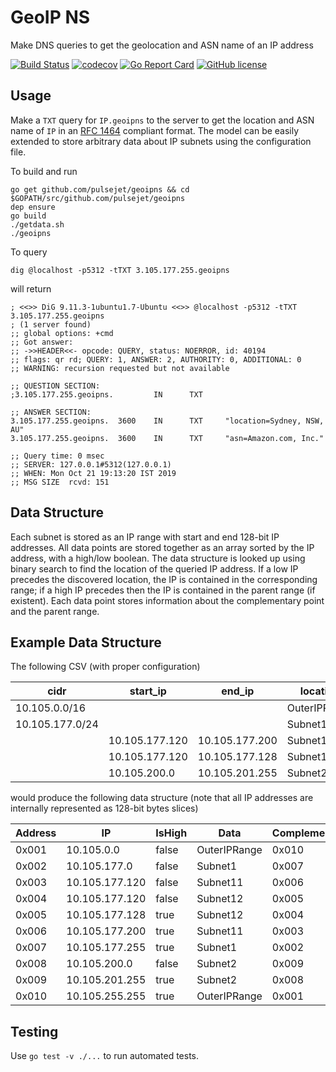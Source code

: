 # GeoIP NS

Make DNS queries to get the geolocation and ASN name of an IP address

[![Build Status](https://travis-ci.org/pulsejet/geoipns.svg?branch=master)](https://travis-ci.org/pulsejet/geoipns)
[![codecov](https://codecov.io/gh/pulsejet/geoipns/branch/master/graph/badge.svg)](https://codecov.io/gh/pulsejet/geoipns)
[![Go Report Card](https://goreportcard.com/badge/github.com/pulsejet/geoipns)](https://goreportcard.com/report/github.com/pulsejet/geoipns)
[![GitHub license](https://img.shields.io/github/license/pulsejet/geoipns)](https://github.com/pulsejet/geoipns/blob/master/LICENSE)

## Usage

Make a `TXT` query for `IP.geoipns` to the server to get the location and ASN name of `IP` in an [RFC 1464](https://tools.ietf.org/html/rfc1464) compliant format. The model can be easily extended to store arbitrary data about IP subnets using the configuration file.

To build and run
```
go get github.com/pulsejet/geoipns && cd $GOPATH/src/github.com/pulsejet/geoipns
dep ensure
go build
./getdata.sh
./geoipns
```

To query
```
dig @localhost -p5312 -tTXT 3.105.177.255.geoipns
```

will return

```
; <<>> DiG 9.11.3-1ubuntu1.7-Ubuntu <<>> @localhost -p5312 -tTXT 3.105.177.255.geoipns
; (1 server found)
;; global options: +cmd
;; Got answer:
;; ->>HEADER<<- opcode: QUERY, status: NOERROR, id: 40194
;; flags: qr rd; QUERY: 1, ANSWER: 2, AUTHORITY: 0, ADDITIONAL: 0
;; WARNING: recursion requested but not available

;; QUESTION SECTION:
;3.105.177.255.geoipns.         IN      TXT

;; ANSWER SECTION:
3.105.177.255.geoipns.  3600    IN      TXT     "location=Sydney, NSW, AU"
3.105.177.255.geoipns.  3600    IN      TXT     "asn=Amazon.com, Inc."

;; Query time: 0 msec
;; SERVER: 127.0.0.1#5312(127.0.0.1)
;; WHEN: Mon Oct 21 19:13:20 IST 2019
;; MSG SIZE  rcvd: 151
```

## Data Structure
Each subnet is stored as an IP range with start and end 128-bit IP addresses. All data points are stored together as an array sorted by the IP address, with a high/low boolean. The data structure is looked up using binary search to find the location of the queried IP address. If a low IP precedes the discovered location, the IP is contained in the corresponding range; if a high IP precedes then the IP is contained in the parent range (if existent). Each data point stores information about the complementary point and the parent range.

## Example Data Structure
The following CSV (with proper configuration)

| cidr            | start_ip       | end_ip         | location     | 
|-----------------|----------------|----------------|--------------| 
| 10.105.0.0/16   |                |                | OuterIPRange | 
| 10.105.177.0/24 |                |                | Subnet1      | 
|                 | 10.105.177.120 | 10.105.177.200 | Subnet11     | 
|                 | 10.105.177.120 | 10.105.177.128 | Subnet12     | 
|                 | 10.105.200.0   | 10.105.201.255 | Subnet2      | 

would produce the following data structure (note that all IP addresses are internally represented as 128-bit bytes slices)

| Address | IP             | IsHigh | Data         | Complement | Parent | 
|---------|----------------|--------|--------------|------------|--------| 
| 0x001   | 10.105.0.0     | false  | OuterIPRange | 0x010      | 0x000  | 
| 0x002   | 10.105.177.0   | false  | Subnet1      | 0x007      | 0x001  | 
| 0x003   | 10.105.177.120 | false  | Subnet11     | 0x006      | 0x002  | 
| 0x004   | 10.105.177.120 | false  | Subnet12     | 0x005      | 0x003  | 
| 0x005   | 10.105.177.128 | true   | Subnet12     | 0x004      | 0x003  | 
| 0x006   | 10.105.177.200 | true   | Subnet11     | 0x003      | 0x002  | 
| 0x007   | 10.105.177.255 | true   | Subnet1      | 0x002      | 0x001  | 
| 0x008   | 10.105.200.0   | false  | Subnet2      | 0x009      | 0x001  | 
| 0x009   | 10.105.201.255 | true   | Subnet2      | 0x008      | 0x001  | 
| 0x010   | 10.105.255.255 | true   | OuterIPRange | 0x001      | 0x000  | 

## Testing
Use `go test -v ./...` to run automated tests.
